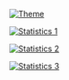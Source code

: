 [![Theme](https://github-readme-stats.vercel.app/api?username=FuchsiaThePhoenix&show_icons=true&theme=dark)](https://github.com/anuraghazra/github-readme-stats?tab=readme-ov-file#themes)

[![Statistics 1](https://github-profile-trophy.vercel.app/?username=FuchsiaThePhoenix&theme=radical&row=2&column=5&margin-w=8&margin-h=8)](https://github.com/ryo-ma/github-profile-trophy)

[![Statistics 2](https://github-readme-stats.vercel.app/api?username=FuchsiaThePhoenix&show_icons=true&theme=radical&no-frame=true&count_private=true&show=reviews,discussions_started,discussions_answered,prs_merged,prs_merged_percentage)](https://github.com/anuraghazra/github-readme-stats)

[![Statistics 3](https://github-readme-stats.vercel.app/api/wakatime?username=FuchsiaThePhoenix&theme=radical&layout=compact&range=all_time)](https://github.com/anuraghazra/github-readme-stats)